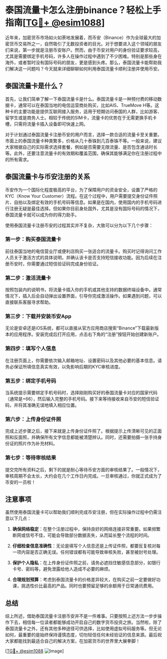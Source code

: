 # 泰国流量卡怎么注册binance？轻松上手指南[[TG💪+ @esim1088](https://t.me/s/esim1088)]

近年来，加密货币市场如火如荼地发展着，而币安（Binance）作为全球最大的加密货币交易所之一，自然吸引了无数投资者的目光。对于想要进入这个领域的朋友们来说，第一步就是注册币安账户。然而，由于币安对用户的身份验证要求较高，尤其是需要绑定手机号码，许多人在操作过程中遇到了不少困难。特别是那些身在海外，或者暂时没有国际号码的朋友，更是感到头疼。那么，泰国流量卡能帮助我们解决这一问题吗？今天就来详细聊聊如何利用泰国流量卡顺利注册并使用币安。

## 泰国流量卡是什么？

首先，让我们简单了解一下泰国流量卡是什么。泰国流量卡是一种预付费的移动数据卡，通常可以在泰国当地的电信运营商处购买，比如AIS、TrueMove H等。这种卡的主要功能是提供互联网接入服务，适用于短期访问泰国的人群，比如游客、留学生或是商务人士。相较于传统的SIM卡，流量卡的优势在于无需更换手机卡槽，只需将流量卡插入设备即可快速上网。

对于计划通过泰国流量卡注册币安的用户而言，选择一款合适的流量卡至关重要。市面上的泰国流量卡种类繁多，价格从几十泰铢到几百泰铢不等。一般来说，建议大家根据自己的实际需求选择套餐，例如是否需要无限流量、是否包含通话时长等。此外，还要注意流量卡的有效期和覆盖范围，确保其能够满足你在注册过程中的所有需求。

## 泰国流量卡与币安注册的关系

币安作为一个国际化程度极高的平台，为了保障用户的资金安全，设置了严格的KYC（Know Your Customer）流程。在这个过程中，用户需要提交身份证件照片、自拍以及绑定有效的手机号码等信息。如果是在国内，使用国内的手机号码进行注册无疑是最佳选择。但如果你目前身处国外，尤其是没有国际号码的情况下，泰国流量卡就可以成为你的得力助手。

使用泰国流量卡注册币安的过程其实并不复杂，大致可以分为以下几个步骤：

### 第一步：购买泰国流量卡

前往泰国当地的电信营业厅或便利店购买一张适合的流量卡。购买时记得询问工作人员关于激活方式的具体说明，并确认该卡是否支持短信接收功能。因为后续在注册币安时，你需要通过短信验证码完成身份验证。

### 第二步：激活流量卡

按照包装内的说明书，将流量卡插入你的手机或其他支持的数据终端设备中。通常情况下，插入后会自动弹出设置界面，引导你完成激活操作。如果遇到问题，可以直接联系客服寻求帮助。

### 第三步：下载并安装币安App

无论是安卓还是iOS系统，都可以直接从官方应用商店搜索“Binance”下载最新版本的应用程序。安装完成后打开应用，点击右下角的“注册”按钮开始创建新账户。

### 第四步：填写个人信息

在注册页面上，你需要依次输入邮箱地址、设置密码以及其他必要的基本信息。请务必保证所填信息真实有效，以免影响后期的KYC审核进度。

### 第五步：绑定手机号码

当系统提示需要绑定手机号码时，选择刚刚购买好的泰国流量卡对应的国家代码（通常是+66），然后输入完整的手机号码。接下来等待接收来自币安的短信验证码，并将其准确无误地填入相应位置。

### 第六步：上传身份证件照

完成上述步骤之后，接下来就是上传身份证件照了。根据提示上传清晰可见的正面照和反面照，并确保所有文字信息都能被清楚辨认。同时，还需要拍摄一张手持身份证的照片作为补充材料。

### 第七步：等待审核结果

提交完所有资料之后，剩下的就是耐心等待币安方面的审核结果了。一般情况下，审核周期不会太长，大约会在几个工作日内完成。一旦审核通过，你就正式成为了币安的一员啦！

## 注意事项

虽然使用泰国流量卡可以帮助我们顺利完成币安注册，但在实际操作过程中仍需注意以下几点：

1. **确保网络稳定**：在整个注册过程中，保持良好的网络连接非常重要。如果频繁断网或信号不佳，可能会导致部分数据丢失，从而延长整个流程的时间。
   
2. **仔细检查信息准确性**：无论是填写个人信息还是上传证件照，都要反复核对每一项内容是否正确无误。任何错误都有可能导致审核失败，甚至被封号处理。

3. **保护个人隐私**：在上传身份证件照之前，请务必遮挡住敏感信息部分，如银行卡号、密码等，避免泄露给他人造成不必要的麻烦。

4. **合理规划预算**：考虑到泰国流量卡的价格差异较大，在购买之前一定要做好功课，挑选性价比最高的产品。同时也要预留足够的余额用于日常通讯费用。

## 总结

综上所述，借助泰国流量卡注册币安并不是一件难事。只要按照上述方法一步步操作下去，相信每一位读者都能够成功开启自己的数字货币投资之旅。当然啦，除了泰国流量卡之外，还有其他多种途径可供选择，比如使用虚拟号码服务等。但无论如何，最重要的是始终保持谨慎态度，切勿轻信任何未经验证的信息来源。最后祝大家都能找到最适合自己的解决方案，在加密货币的世界里大展拳脚！

[[TG💪+ @esim1088](https://t.me/s/esim1088) ![Image](https://i.postimg.cc/4NQfJmqS/Snipaste-2025-05-13-00-14-12.png)]